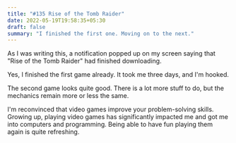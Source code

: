 ```yaml
---
title: "#135 Rise of the Tomb Raider"
date: 2022-05-19T19:58:35+05:30
draft: false
summary: "I finished the first one. Moving on to the next."
---
```


As I was writing this, a notification popped up on my screen saying that "Rise of the Tomb Raider" had finished downloading.

Yes, I finished the first game already. It took me three days, and I'm hooked.

The second game looks quite good. There is a lot more stuff to do, but the mechanics remain more or less the same.

I'm reconvinced that video games improve your problem-solving skills. Growing up, playing video games has significantly impacted me and got me into computers and programming. Being able to have fun playing them again is quite refreshing.
